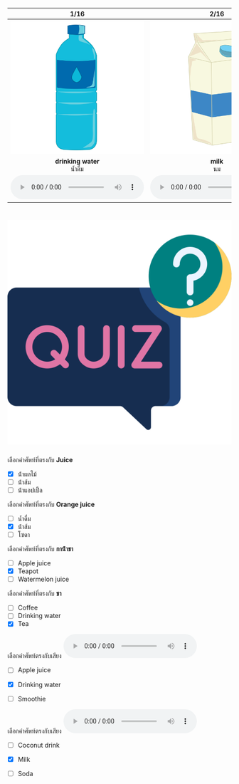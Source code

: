 <div class="carrousel">


|1/16|2/16|3/16|4/16|5/16|6/16|7/16|8/16|9/16|10/16|11/16|12/16|13/16|14/16|15/16|16/16|
| :----: | :----: | :----: | :----: | :----: | :----: | :----: | :----: | :----: | :----: | :----: | :----: | :----: | :----: | :----: | :----: |
|![](/media/img/drinks__drinking&#x20;water.svg)|![](/media/img/drinks__milk.svg)|![](/media/img/drinks__coffee.svg)|![](/media/img/drinks__juice.svg)|![](/media/img/drinks__orange&#x20;juice.svg)|![](/media/img/drinks__apple&#x20;juice.svg)|![](/media/img/drinks__pineapple&#x20;juice.svg)|![](/media/img/drinks__watermelon&#x20;juice.svg)|![](/media/img/drinks__coconut&#x20;drink.svg)|![](/media/img/drinks__smoothie.svg)|![](/media/img/drinks__honey.svg)|![](/media/img/drinks__soda.svg)|![](/media/img/drinks__tea.svg)|![](/media/img/drinks__tea&#x20;bag.svg)|![](/media/img/drinks__teapot.svg)|![](/media/img/drinks__can.svg)|
|**drinking water**<br>น้ำดื่ม|**milk**<br>นม|**coffee**<br>กาแฟ|**juice**<br>น้ําผลไม้|**orange juice**<br>น้ําส้ม|**apple juice**<br>น้ําแอปเปิ้ล|**pineapple juice**<br>น้ําสับปะรด|**watermelon juice**<br>น้ําแตงโม|**coconut drink**<br>น้ำมะพร้าว|**smoothie**<br>สมูทตี้|**honey**<br>น้ําผึ้ง|**soda**<br>โซดา|**tea**<br>ชา|**tea bag**<br>ถุงชา|**teapot**<br>กาน้ําชา|**can**<br>กระป๋อง|
|![](/media/audio/drinking&#x20;water.mp3)|![](/media/audio/milk.mp3)|![](/media/audio/coffee.mp3)|![](/media/audio/juice.mp3)|![](/media/audio/orange&#x20;juice.mp3)|![](/media/audio/apple&#x20;juice.mp3)|![](/media/audio/pineapple&#x20;juice.mp3)|![](/media/audio/watermelon&#x20;juice.mp3)|![](/media/audio/coconut&#x20;drink.mp3)|![](/media/audio/smoothie.mp3)|![](/media/audio/honey.mp3)|![](/media/audio/soda.mp3)|![](/media/audio/tea.mp3)|![](/media/audio/tea&#x20;bag.mp3)|![](/media/audio/teapot.mp3)|![](/media/audio/can.mp3)|

</div>



# ![icon](/media/icons/quiz.svg) 


 เลือกคำศัพท์ที่ตรงกับ **Juice**
 - [x] น้ําผลไม้
 - [ ] น้ําส้ม
 - [ ] น้ําแอปเปิ้ล

 เลือกคำศัพท์ที่ตรงกับ **Orange juice**
 - [ ] น้ำดื่ม
 - [x] น้ําส้ม
 - [ ] โซดา

 เลือกคำศัพท์ที่ตรงกับ **กาน้ําชา**
 - [ ] Apple juice
 - [x] Teapot
 - [ ] Watermelon juice

 เลือกคำศัพท์ที่ตรงกับ **ชา**
 - [ ] Coffee
 - [ ] Drinking water
 - [x] Tea

เลือกคำศัพท์ตรงกับเสียง ![](/media/audio/drinking&#x20;water.mp3) 
 - [ ] Apple juice
 - [x] Drinking water
 - [ ] Smoothie


เลือกคำศัพท์ตรงกับเสียง ![](/media/audio/milk.mp3) 
 - [ ] Coconut drink
 - [x] Milk
 - [ ] Soda

